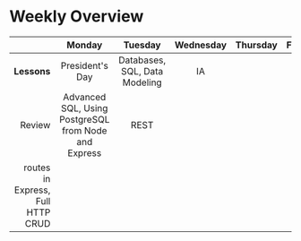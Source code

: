 # Weekly Overview

|    | Monday | Tuesday | Wednesday | Thursday | Friday |
|---:|:------:|:-------:|:---------:|:--------:|:------:|
| **Lessons** | President's Day | Databases, SQL, Data Modeling | IA
|Review | Advanced SQL, Using PostgreSQL from Node and Express | REST
|routes in Express, Full HTTP CRUD |

